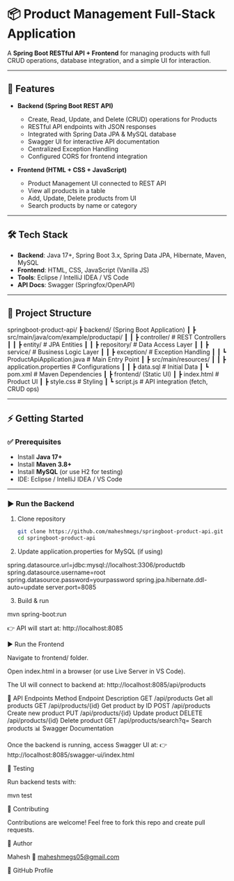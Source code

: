 # 📦 Product Management Full-Stack Application  

A **Spring Boot RESTful API + Frontend** for managing products with full CRUD operations, database integration, and a simple UI for interaction.  

---

## 🚀 Features  

- **Backend (Spring Boot REST API)**  
  - Create, Read, Update, and Delete (CRUD) operations for Products  
  - RESTful API endpoints with JSON responses  
  - Integrated with Spring Data JPA & MySQL database  
  - Swagger UI for interactive API documentation  
  - Centralized Exception Handling  
  - Configured CORS for frontend integration  

- **Frontend (HTML + CSS + JavaScript)**  
  - Product Management UI connected to REST API  
  - View all products in a table  
  - Add, Update, Delete products from UI  
  - Search products by name or category  

---

## 🛠️ Tech Stack  

- **Backend**: Java 17+, Spring Boot 3.x, Spring Data JPA, Hibernate, Maven, MySQL  
- **Frontend**: HTML, CSS, JavaScript (Vanilla JS)  
- **Tools**: Eclipse / IntelliJ IDEA / VS Code  
- **API Docs**: Swagger (Springfox/OpenAPI)  

---

## 📂 Project Structure  


springboot-product-api/
┣ backend/ (Spring Boot Application)
┃ ┣ src/main/java/com/example/productapi/
┃ ┃ ┣ controller/ # REST Controllers
┃ ┃ ┣ entity/ # JPA Entities
┃ ┃ ┣ repository/ # Data Access Layer
┃ ┃ ┣ service/ # Business Logic Layer
┃ ┃ ┣ exception/ # Exception Handling
┃ ┃ ┗ ProductApiApplication.java # Main Entry Point
┃ ┣ src/main/resources/
┃ ┃ ┣ application.properties # Configurations
┃ ┃ ┣ data.sql # Initial Data
┃ ┗ pom.xml # Maven Dependencies
┃
┣ frontend/ (Static UI)
┃ ┣ index.html # Product UI
┃ ┣ style.css # Styling
┃ ┗ script.js # API integration (fetch, CRUD ops)





---

## ⚡ Getting Started  

### ✅ Prerequisites  
- Install **Java 17+**  
- Install **Maven 3.8+**  
- Install **MySQL** (or use H2 for testing)  
- IDE: Eclipse / IntelliJ IDEA / VS Code  

---

### ▶️ Run the Backend  

1. Clone repository  
   ```bash
   git clone https://github.com/maheshmegs/springboot-product-api.git
   cd springboot-product-api

2. Update application.properties for MySQL (if using)

spring.datasource.url=jdbc:mysql://localhost:3306/productdb
spring.datasource.username=root
spring.datasource.password=yourpassword
spring.jpa.hibernate.ddl-auto=update
server.port=8085


3. Build & run

mvn spring-boot:run


👉 API will start at: http://localhost:8085

▶️ Run the Frontend

Navigate to frontend/ folder.

Open index.html in a browser (or use Live Server in VS Code).

The UI will connect to backend at: http://localhost:8085/api/products

📖 API Endpoints
Method	Endpoint	Description
GET	/api/products	Get all products
GET	/api/products/{id}	Get product by ID
POST	/api/products	Create new product
PUT	/api/products/{id}	Update product
DELETE	/api/products/{id}	Delete product
GET	/api/products/search?q=	Search products
📊 Swagger Documentation

Once the backend is running, access Swagger UI at:
👉 http://localhost:8085/swagger-ui/index.html

🧪 Testing

Run backend tests with:

mvn test

🤝 Contributing

Contributions are welcome!
Feel free to fork this repo and create pull requests.

👤 Author

Mahesh
📧 maheshmegs05@gmail.com

🔗 GitHub Profile
